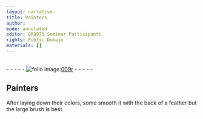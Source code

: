 ```yaml
---
layout: narrative
title: Painters
author:
mode: annotated
editor: GR8975 Seminar Participants
rights: Public Domain
materials: []
---
```


 <br/>- - - - - <a href="http://gallica.bnf.fr/ark:/12148/btv1b9059316c/f22.item"><img src="../assets/photo-icon.png" alt="folio image: " style="display:inline-block; margin-bottom:-3px;"/>009r</a> - - - - - <br/> 
##  <span class="profession">Painters</span> 

 
 <span class="activity"></span> After laying down their colors, some smooth it with <span class="tool">the back of a feather</span> but the <span class="tool">large brush</span> is best. 
 